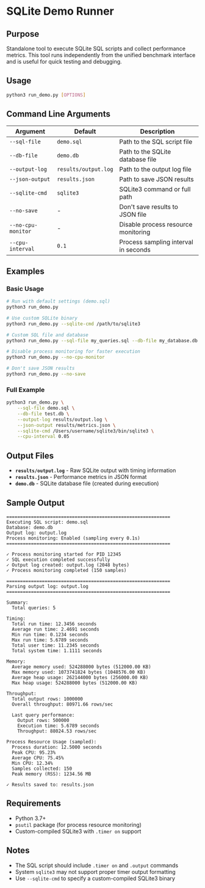 # SQLite Demo Runner

## Purpose

Standalone tool to execute SQLite SQL scripts and collect performance metrics. This tool runs independently from the unified benchmark interface and is useful for quick testing and debugging.

## Usage

```bash
python3 run_demo.py [OPTIONS]
```

## Command Line Arguments

| Argument | Default | Description |
|----------|---------|-------------|
| `--sql-file` | `demo.sql` | Path to the SQL script file |
| `--db-file` | `demo.db` | Path to the SQLite database file |
| `--output-log` | `results/output.log` | Path to the output log file |
| `--json-output` | `results.json` | Path to save JSON results |
| `--sqlite-cmd` | `sqlite3` | SQLite3 command or full path |
| `--no-save` | - | Don't save results to JSON file |
| `--no-cpu-monitor` | - | Disable process resource monitoring |
| `--cpu-interval` | `0.1` | Process sampling interval in seconds |

## Examples

### Basic Usage

```bash
# Run with default settings (demo.sql)
python3 run_demo.py

# Use custom SQLite binary
python3 run_demo.py --sqlite-cmd /path/to/sqlite3

# Custom SQL file and database
python3 run_demo.py --sql-file my_queries.sql --db-file my_database.db

# Disable process monitoring for faster execution
python3 run_demo.py --no-cpu-monitor

# Don't save JSON results
python3 run_demo.py --no-save
```

### Full Example

```bash
python3 run_demo.py \
    --sql-file demo.sql \
    --db-file test.db \
    --output-log results/output.log \
    --json-output results/metrics.json \
    --sqlite-cmd /Users/username/sqlite3/bin/sqlite3 \
    --cpu-interval 0.05
```

## Output Files

- **`results/output.log`** - Raw SQLite output with timing information
- **`results.json`** - Performance metrics in JSON format
- **`demo.db`** - SQLite database file (created during execution)

## Sample Output

```
============================================================
Executing SQL script: demo.sql
Database: demo.db
Output log: output.log
Process monitoring: Enabled (sampling every 0.1s)
============================================================

✓ Process monitoring started for PID 12345
✓ SQL execution completed successfully
✓ Output log created: output.log (2048 bytes)
✓ Process monitoring completed (150 samples)

============================================================
Parsing output log: output.log
============================================================

Summary:
  Total queries: 5

Timing:
  Total run time: 12.3456 seconds
  Average run time: 2.4691 seconds
  Min run time: 0.1234 seconds
  Max run time: 5.6789 seconds
  Total user time: 11.2345 seconds
  Total system time: 1.1111 seconds

Memory:
  Average memory used: 524288000 bytes (512000.00 KB)
  Max memory used: 1073741824 bytes (1048576.00 KB)
  Average heap usage: 262144000 bytes (256000.00 KB)
  Max heap usage: 524288000 bytes (512000.00 KB)

Throughput:
  Total output rows: 1000000
  Overall throughput: 80971.66 rows/sec

  Last query performance:
    Output rows: 500000
    Execution time: 5.6789 seconds
    Throughput: 88024.53 rows/sec

Process Resource Usage (sampled):
  Process duration: 12.5000 seconds
  Peak CPU: 95.23%
  Average CPU: 75.45%
  Min CPU: 12.34%
  Samples collected: 150
  Peak memory (RSS): 1234.56 MB

✓ Results saved to: results.json
```

## Requirements

- Python 3.7+
- `psutil` package (for process resource monitoring)
- Custom-compiled SQLite3 with `.timer on` support

## Notes

- The SQL script should include `.timer on` and `.output` commands
- System `sqlite3` may not support proper timer output formatting
- Use `--sqlite-cmd` to specify a custom-compiled SQLite3 binary
